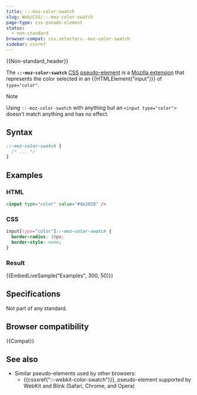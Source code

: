 ```yaml
---
title: ::-moz-color-swatch
slug: Web/CSS/::-moz-color-swatch
page-type: css-pseudo-element
status:
  - non-standard
browser-compat: css.selectors.-moz-color-swatch
sidebar: cssref
---
```


{{Non-standard_header}}

The **`::-moz-color-swatch`** [CSS](/en-US/docs/Web/CSS) [pseudo-element](/en-US/docs/Web/CSS/Reference/Selectors/Pseudo-elements) is a [Mozilla extension](/en-US/docs/Web/CSS/Reference/Mozilla_extensions) that represents the color selected in an {{HTMLElement("input")}} of `type="color"`.

> [!NOTE]
> Using `::-moz-color-swatch` with anything but an `<input type="color">` doesn't match anything and has no effect.

## Syntax

```css
::-moz-color-swatch {
  /* ... */
}
```

## Examples

### HTML

```html
<input type="color" value="#de2020" />
```

### CSS

```css
input[type="color"]::-moz-color-swatch {
  border-radius: 10px;
  border-style: none;
}
```

### Result

{{EmbedLiveSample("Examples", 300, 50)}}

## Specifications

Not part of any standard.

## Browser compatibility

{{Compat}}

## See also

- Similar pseudo-elements used by other browsers:
  - {{cssxref("::-webkit-color-swatch")}}, pseudo-element supported by WebKit and Blink (Safari, Chrome, and Opera)
